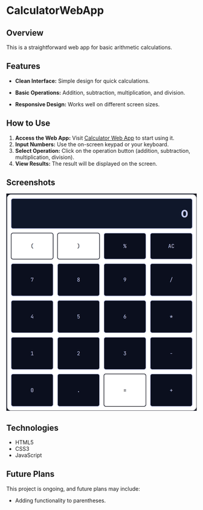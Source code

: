 # CalculatorWebApp

## Overview
This is a straightforward web app for basic arithmetic calculations. 

## Features
- **Clean Interface:** Simple design for quick calculations.
- **Basic Operations:** Addition, subtraction, multiplication, and division. 

- **Responsive Design:** Works well on different screen sizes.

## How to Use
1. **Access the Web App:** Visit [Calculator Web App](#) to start using it.
2. **Input Numbers:** Use the on-screen keypad or your keyboard. 
3. **Select Operation:** Click on the operation button (addition, subtraction, multiplication, division). 
4. **View Results:** The result will be displayed on the screen.

## Screenshots
![Calculator Web App](public/CalculatorScreenshot.png)

## Technologies
- HTML5
- CSS3
- JavaScript

## Future Plans
This project is ongoing, and future plans may include:
- Adding functionality to parentheses.
